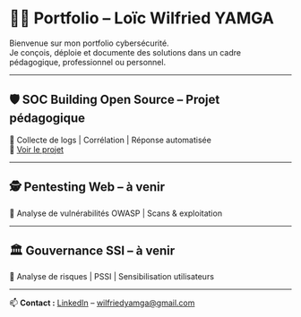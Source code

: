 # 👨‍💻 Portfolio – Loïc Wilfried YAMGA

Bienvenue sur mon portfolio cybersécurité.  
Je conçois, déploie et documente des solutions dans un cadre pédagogique, professionnel ou personnel.

---

## 🛡️ SOC Building Open Source – Projet pédagogique
📌 Collecte de logs | Corrélation | Réponse automatisée  
🔗 [Voir le projet](https://yamga-wilfried.github.io/Cybersecurity-SOC-project/)

---

## 🕵️ Pentesting Web – à venir
📌 Analyse de vulnérabilités OWASP | Scans & exploitation

---

## 🏛️ Gouvernance SSI – à venir
📌 Analyse de risques | PSSI | Sensibilisation utilisateurs

---

📫 **Contact :** [LinkedIn](https://www.linkedin.com/in/loïc-yamga) – wilfriedyamga@gmail.com

